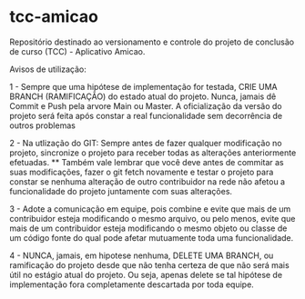 # tcc-amicao
Repositório destinado ao versionamento e controle do projeto de conclusão de curso (TCC) - Aplicativo Amicao.



Avisos de utilização: 

1 - Sempre que uma hipótese de implementação for testada, CRIE UMA BRANCH (RAMIFICAÇÃO) do estado atual do projeto. Nunca, jamais dê Commit e Push pela
arvore Main ou Master. A oficialização da versão do projeto será feita após constar a real funcionalidade sem decorrência de outros problemas 

2 - Na utlização do GIT: Sempre antes de fazer qualquer modificação no projeto, sincronize o projeto para receber todas as alterações anteriormente efetuadas. ** Também vale lembrar que você deve antes de commitar as suas modificações, fazer o git fetch novamente e testar o projeto para constar se nenhuma alteração de outro contribuidor na rede não afetou a funcionalidade do projeto juntamente com suas alterações.

3 - Adote a comunicação em equipe, pois combine e evite que mais de um contribuidor esteja modificando o mesmo arquivo, ou pelo menos, evite que mais de um contribuidor esteja modificando o mesmo objeto ou classe de um código fonte do qual pode afetar mutuamente toda uma funcionalidade.

4 - NUNCA, jamais, em hipotese nenhuma, DELETE UMA BRANCH, ou ramificação do projeto desde que não tenha certeza de que não será mais útil no estágio atual do projeto. Ou seja, apenas delete se tal hipótese de implementação fora completamente descartada por toda equipe.
